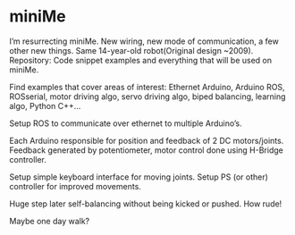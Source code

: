 # miniMe

I’m resurrecting miniMe. New wiring, new mode of communication, a few other new things. Same 14-year-old robot(Original design ~2009).
Repository: Code snippet examples and everything that will be used on miniMe.

Find examples that cover areas of interest: Ethernet Arduino, Arduino ROS, ROSserial, motor driving algo, servo driving algo, biped balancing, learning algo, Python C++…

Setup ROS to communicate over ethernet to multiple Arduino’s.

Each Arduino responsible for position and feedback of 2 DC motors/joints.
Feedback generated by potentiometer, motor control done using H-Bridge controller.

Setup simple keyboard interface for moving joints.
Setup PS (or other) controller for improved movements.

Huge step later self-balancing without being kicked or pushed. How rude!

Maybe one day walk?

